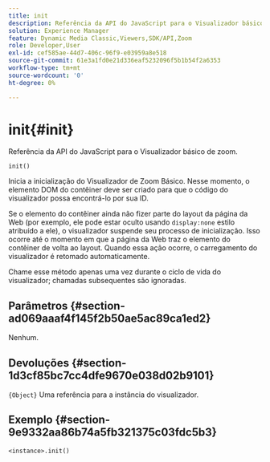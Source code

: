```yaml
---
title: init
description: Referência da API do JavaScript para o Visualizador básico de zoom.
solution: Experience Manager
feature: Dynamic Media Classic,Viewers,SDK/API,Zoom
role: Developer,User
exl-id: cef585ae-44d7-406c-96f9-e03959a8e518
source-git-commit: 61e3a1fd0e21d336eaf5232096f5b1b54f2a6353
workflow-type: tm+mt
source-wordcount: '0'
ht-degree: 0%

---
```


# init{#init}

Referência da API do JavaScript para o Visualizador básico de zoom.

`init()`

Inicia a inicialização do Visualizador de Zoom Básico. Nesse momento, o elemento DOM do contêiner deve ser criado para que o código do visualizador possa encontrá-lo por sua ID.

Se o elemento do contêiner ainda não fizer parte do layout da página da Web (por exemplo, ele pode estar oculto usando `display:none` estilo atribuído a ele), o visualizador suspende seu processo de inicialização. Isso ocorre até o momento em que a página da Web traz o elemento do contêiner de volta ao layout. Quando essa ação ocorre, o carregamento do visualizador é retomado automaticamente.

Chame esse método apenas uma vez durante o ciclo de vida do visualizador; chamadas subsequentes são ignoradas.

## Parâmetros {#section-ad069aaaf4f145f2b50ae5ac89ca1ed2}

Nenhum.

## Devoluções {#section-1d3cf85bc7cc4dfe9670e038d02b9101}

`{Object}` Uma referência para a instância do visualizador.

## Exemplo {#section-9e9332aa86b74a5fb321375c03fdc5b3}

```
<instance>.init()
```
